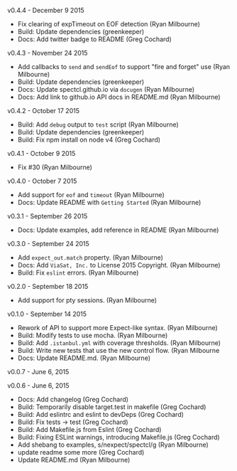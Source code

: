 v0.4.4 - December 9 2015

* Fix clearing of expTimeout on EOF detection (Ryan Milbourne)
* Build: Update dependencies (greenkeeper)
* Docs: Add twitter badge to README (Greg Cochard)


v0.4.3 - November 24 2015

* Add callbacks to `send` and `sendEof` to support "fire and forget" use (Ryan Milbourne)
* Build: Update dependencies (greenkeeper)
* Docs: Update spectcl.github.io via `docugen` (Ryan Milbourne)
* Docs: Add link to github.io API docs in README.md (Ryan Milbourne)


v0.4.2 - October 17 2015

* Build: Add `debug` output to `test` script (Ryan Milbourne)
* Build: Update dependencies (greenkeeper)
* Build: Fix npm install on node v4 (Greg Cochard)


v0.4.1 - October 9 2015

* Fix #30 (Ryan Milbourne)


v0.4.0 - October 7 2015

* Add support for `eof` and `timeout` (Ryan Milbourne)
* Docs: Update README with `Getting Started` (Ryan Milbourne)


v0.3.1 - September 26 2015

* Docs: Update examples, add reference in README (Ryan Milbourne)


v0.3.0 - September 24 2015

* Add `expect_out.match` property. (Ryan Milbourne)
* Docs: Add `ViaSat, Inc.` to License 2015 Copyright. (Ryan Milbourne)
* Build: Fix `eslint` errors. (Ryan Milbourne)


v0.2.0 - September 18 2015

* Add support for pty sessions. (Ryan Milbourne)


v0.1.0 - September 14 2015

* Rework of API to support more Expect-like syntax. (Ryan Milbourne)
* Build: Modify tests to use mocha. (Ryan Milbourne)
* Build: Add `.istanbul.yml` with coverage thresholds. (Ryan Milbourne)
* Build: Write new tests that use the new control flow. (Ryan Milbourne
* Docs: Update README.md. (Ryan Milbourne)


v0.0.7 - June 6, 2015


v0.0.6 - June 6, 2015

* Docs: Add changelog (Greg Cochard)
* Build: Temporarily disable target.test in makefile (Greg Cochard)
* Build: Add eslintrc and eslint to devDeps (Greg Cochard)
* Build: Fix tests -> test (Greg Cochard)
* Build: Add Makefile.js from Eslint (Greg Cochard)
* Build: Fixing ESLint warnings, introducing Makefile.js (Greg Cochard)
* Add shebang to examples, s/nexpect/spectcl/g (Ryan Milbourne)
* update readme some more (Greg Cochard)
* Update README.md (Ryan Milbourne)

